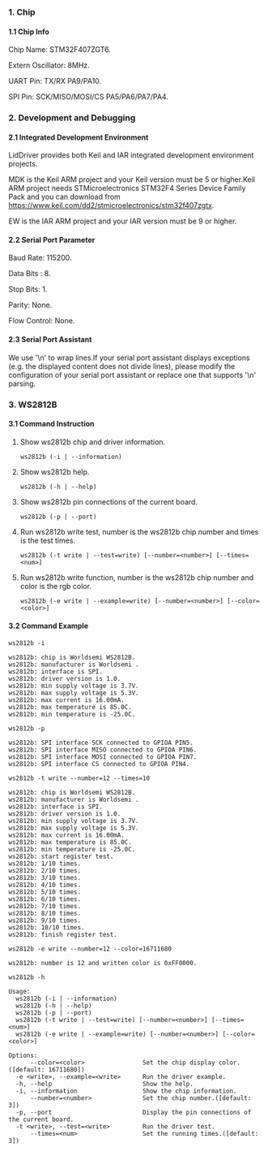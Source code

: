 ### 1. Chip

#### 1.1 Chip Info

Chip Name: STM32F407ZGT6.

Extern Oscillator: 8MHz.

UART Pin: TX/RX PA9/PA10.

SPI Pin: SCK/MISO/MOSI/CS  PA5/PA6/PA7/PA4.

### 2. Development and Debugging

#### 2.1 Integrated Development Environment

LidDriver provides both Keil and IAR integrated development environment projects.

MDK is the Keil ARM project and your Keil version must be 5 or higher.Keil ARM project needs STMicroelectronics STM32F4 Series Device Family Pack and you can download from https://www.keil.com/dd2/stmicroelectronics/stm32f407zgtx.

EW is the IAR ARM project and your IAR version must be 9 or higher.

#### 2.2 Serial Port Parameter

Baud Rate: 115200.

Data Bits : 8.

Stop Bits: 1.

Parity: None.

Flow Control: None.

#### 2.3 Serial Port Assistant

We use '\n' to wrap lines.If your serial port assistant displays exceptions (e.g. the displayed content does not divide lines), please modify the configuration of your serial port assistant or replace one that supports '\n' parsing.

### 3. WS2812B

#### 3.1 Command Instruction

1. Show ws2812b chip and driver information.

   ```shell
   ws2812b (-i | --information)
   ```

2. Show ws2812b help.

   ```shell
   ws2812b (-h | --help)
   ```

3. Show ws2812b pin connections of the current board.

   ```shell
   ws2812b (-p | --port)
   ```

4. Run ws2812b write test, number is the ws2812b chip number and times is the test times.

   ```shell
   ws2812b (-t write | --test=write) [--number=<number>] [--times=<num>]
   ```

5. Run ws2812b write function, number is the ws2812b chip number and color is the rgb color.

   ```shell
   ws2812b (-e write | --example=write) [--number=<number>] [--color=<color>]
   ```

#### 3.2 Command Example

```shell
ws2812b -i

ws2812b: chip is Worldsemi WS2812B.
ws2812b: manufacturer is Worldsemi .
ws2812b: interface is SPI.
ws2812b: driver version is 1.0.
ws2812b: min supply voltage is 3.7V.
ws2812b: max supply voltage is 5.3V.
ws2812b: max current is 16.00mA.
ws2812b: max temperature is 85.0C.
ws2812b: min temperature is -25.0C.
```

```shell
ws2812b -p

ws2812b: SPI interface SCK connected to GPIOA PIN5.
ws2812b: SPI interface MISO connected to GPIOA PIN6.
ws2812b: SPI interface MOSI connected to GPIOA PIN7.
ws2812b: SPI interface CS connected to GPIOA PIN4.
```

```shell
ws2812b -t write --number=12 --times=10

ws2812b: chip is Worldsemi WS2812B.
ws2812b: manufacturer is Worldsemi .
ws2812b: interface is SPI.
ws2812b: driver version is 1.0.
ws2812b: min supply voltage is 3.7V.
ws2812b: max supply voltage is 5.3V.
ws2812b: max current is 16.00mA.
ws2812b: max temperature is 85.0C.
ws2812b: min temperature is -25.0C.
ws2812b: start register test.
ws2812b: 1/10 times.
ws2812b: 2/10 times.
ws2812b: 3/10 times.
ws2812b: 4/10 times.
ws2812b: 5/10 times.
ws2812b: 6/10 times.
ws2812b: 7/10 times.
ws2812b: 8/10 times.
ws2812b: 9/10 times.
ws2812b: 10/10 times.
ws2812b: finish register test.
```

```shell
ws2812b -e write --number=12 --color=16711680

ws2812b: number is 12 and written color is 0xFF0000.
```

```shell
ws2812b -h

Usage:
  ws2812b (-i | --information)
  ws2812b (-h | --help)
  ws2812b (-p | --port)
  ws2812b (-t write | --test=write) [--number=<number>] [--times=<num>]
  ws2812b (-e write | --example=write) [--number=<number>] [--color=<color>]

Options:
      --color=<color>                Set the chip display color.([default: 16711680])
  -e <write>, --example=<write>      Run the driver example.
  -h, --help                         Show the help.
  -i, --information                  Show the chip information.
      --number=<number>              Set the chip number.([default: 3])
  -p, --port                         Display the pin connections of the current board.
  -t <write>, --test=<write>         Run the driver test.
      --times=<num>                  Set the running times.([default: 3])
```

